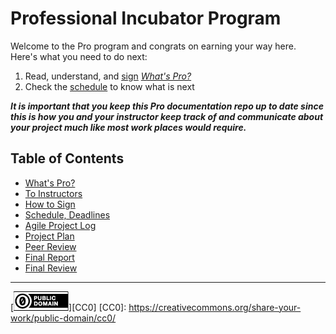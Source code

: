 # Professional Incubator Program

Welcome to the Pro program and congrats on earning your way here.
Here's what you need to do next:

1. Read, understand, and [sign](signing.md) [*What's Pro?*](whats-pro.md)
2. Check the [schedule](schedule.md) to know what is next

***It is important that you keep this Pro documentation repo up to
date since this is how you and your instructor keep track of and
communicate about your project much like most work places would
require.***

Table of Contents
-----------------

* [What's Pro?](whats-pro.md)
* [To Instructors](instructors.md)
* [How to Sign](signing.md)
* [Schedule, Deadlines](schedule.md)
* [Agile Project Log](log.md)
* [Project Plan](plan.md)
* [Peer Review](peers.md)
* [Final Report](report.md)
* [Final Review](final.md)

---
[![cc-zero](cc-zero.png)][CC0]
[CC0]: https://creativecommons.org/share-your-work/public-domain/cc0/

